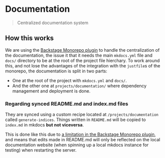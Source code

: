 # Documentation
> Centralized documentation system

## How this works
We are using the [Backstage Monorepo plugin](https://github.com/backstage/mkdocs-monorepo-plugin) to handle the centralization of the documentation, the issue it that it needs the main `mkdocs.yml` file and `docs/` directory to be at the root of the project file hierchary. To work around this, and not lose the advantages of the integration with the `justfile`s of the monorepo, the documentation is split in two parts:

- One at the root of the project with `mkdocs.yml` and `docs/`.
- And the other one at `projects/documentation/` where dependency management and deployment is done.

### Regarding synced README.md and index.md files
They are synced using a custom recipe located at `/projects/documentation` called `generate-indices`. Things written in `README.md` will be copied to `index.md` in mkdocs **but not viceversa**.

This is done like this due to [a limitation in the Backstage Monorepo plugin](https://github.com/backstage/mkdocs-monorepo-plugin/issues/92), and means that edits made in README.md will only be reflected on the local documentation website (when spinning up a local mkdocs instance for testing) when restarting the server.
